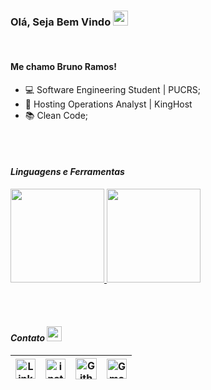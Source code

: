 ### Olá, Seja Bem Vindo <img src="https://github.com/TheDudeThatCode/TheDudeThatCode/blob/master/Assets/Hi.gif" width="24px">
<br>

#### Me chamo Bruno Ramos!

- 💻 Software Engineering Student | PUCRS;
- :crown: Hosting Operations Analyst | KingHost
- 📚 Clean Code;

<br><br>
#### *Linguagens e Ferramentas*

<a href="https://github.com/bramos013">
    <img height="150em" src="https://github-readme-stats.vercel.app/api?username=bramos013&show_icons=true&theme=dark" />
</a>
<a href="https://github.com/bramos013">
    <img height="150em" src="https://github-readme-stats.vercel.app/api/top-langs/?username=bramos013&theme=dark&layout=compact" />
</a>

<br><br>
#### *Contato* <img src="https://github.com/TheDudeThatCode/TheDudeThatCode/blob/master/Assets/Handshake.gif" height="24px">

| [<img src="https://github.com/TheDudeThatCode/TheDudeThatCode/blob/master/Assets/Linkedin.svg" alt="Linkedin Logo" width="32">](https://www.linkedin.com/in/sr1bramos/) | [<img src="https://github.com/TheDudeThatCode/TheDudeThatCode/blob/master/Assets/Instagram.svg" alt="instagram logo" width="32">](https://www.instagram.com/sr1bramos/) | [<img src="https://cdn.svgporn.com/logos/github-icon.svg" alt="Github logo" width="34">](https://github.com/bramos013) | [<img src="https://github.com/TheDudeThatCode/TheDudeThatCode/blob/master/Assets/Gmail.svg" alt="Gmail logo" height="32">](mailto:brunoramos013@gmail.com)
|:---:|:---:|:---:|:---:|
